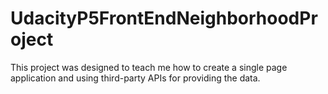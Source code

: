 # UdacityP5FrontEndNeighborhoodProject
This project was designed to teach me how to create a single page application and using third-party APIs for providing the data.
